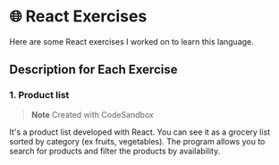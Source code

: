 # :globe_with_meridians: React Exercises  

Here are some React exercises I worked on to learn this language.  
  
## Description for Each Exercise  
  
### 1. Product list  
  
> **Note**
> Created with CodeSandbox

It's a product list developed with React. You can see it as a grocery list sorted by category (ex fruits, vegetables). The program allows you to search for products and filter the products by availability.  
